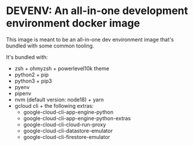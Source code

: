 # DEVENV: An all-in-one development environment docker image

This image is meant to be an all-in-one dev environment image that's bundled with some common tooling.

It's bundled with:

- zsh + ohmyzsh + powerlevel10k theme
- python2 + pip
- python3 + pip3
- pyenv
- pipenv
- nvm (default version: node18) + yarn
- gcloud cli + the following extras:
  - google-cloud-cli-app-engine-python
  - google-cloud-cli-app-engine-python-extras
  - google-cloud-cli-cloud-run-proxy
  - google-cloud-cli-datastore-emulator
  - google-cloud-cli-firestore-emulator
